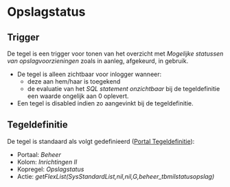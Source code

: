 # Opslagstatus

## Trigger

De tegel is een trigger voor tonen van het overzicht met *Mogelijke statussen van opslagvoorzieningen* zoals in aanleg, afgekeurd, in gebruik.

- De tegel is alleen zichtbaar voor inlogger wanneer:
  - deze aan hem/haar is toegekend
  - de evaluatie van het *SQL statement onzichtbaar* bij de tegeldefinitie een waarde ongelijk aan 0 oplevert.
- Een tegel is disabled indien zo aangevinkt bij de tegeldefinitie.

## Tegeldefinitie

De tegel is standaard als volgt gedefinieerd ([Portal Tegeldefinitie](/instellen_inrichten/portaldefinitie/portal_tegel.md)):

- Portaal: *Beheer*
- Kolom: *Inrichtingen II*
- Kopregel: *Opslagstatus*
- Actie: *getFlexList(SysStandardList,nil,nil,G,beheer_tbmilstatusopslag)*
